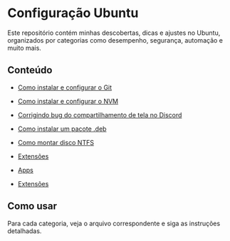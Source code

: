 # Configuração Ubuntu

Este repositório contém minhas descobertas, dicas e ajustes no Ubuntu, organizados por categorias como desempenho, segurança, automação e muito mais.

## Conteúdo

- [Como instalar e configurar o Git](desenvolvimento/git.md)

- [Como instalar e configurar o NVM](desenvolvimento/nvm.md)

- [Corrigindo bug do compartilhamento de tela no Discord](correções/discord.md)

- [Como instalar um pacote .deb](pacotes/deb.md)

- [Como montar disco NTFS](sistemas_arquivos/ntfs.md)

- [Extensões](extensões/menu.md)

- [Apps](apps/menu.md)

- [Extensões](extensões/menu.md)

## Como usar
Para cada categoria, veja o arquivo correspondente e siga as instruções detalhadas.
